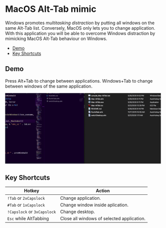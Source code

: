 # MacOS Alt-Tab mimic <!-- omit in toc -->

Windows promotes _multitasking distraction_ by putting all windows on the same Alt-Tab list. Conversely, MacOS only lets you to change application. With this application you will be able to overcome Windows distraction by mimicking MacOS Alt-Tab behaviour on Windows.

- [Demo](#demo)
- [Key Shortcuts](#key-shortcuts)

## Demo

Press Alt+Tab to change between applications. Windows+Tab to change between windows of the same application.

![image](./images/demo.gif)

## Key Shortcuts

| Hotkey                      | Action                                     |
| --------------------------- | ------------------------------------------ |
| `!Tab` or `2xCapslock`      | Change application.                        |
| `#Tab` or `1xCapslock`      | Change window inside aplication.           |
| `!Capslock` or `3xCapslock` | Change desktop.                            |
| `Esc` while AltTabbing      | Close all windows of selected application. |